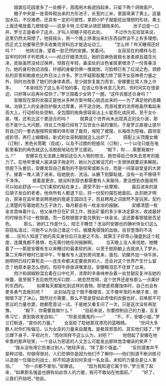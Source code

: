 　　城堡后花园里多了一处棚子，周围用木板遮挡起来，只留下两个洞做窗户。
　　棚子中央是一座青砖砌出来的方形池子，长宽约三米，里面填满了黄土。适量加水后，不仅难燃，还具有一定的可塑性，拿把小铲子就能挖出理想的形状。黄土上面还堆放着几根铁锭——这是卡特.兰尼斯从铁匠铺拖来的。
　　池子边是一口井，罗兰正是看中了这点，才叫人把棚子搭在此处。
　　不过作为实验室来说，这里仍然太简陋了。他摇摇头，用一个晚上拼凑出来的东西自然谈不上有多理想。而正式工坊要等巴罗夫收集完资料后才能选址动工。
　　“怎么样？昨天睡得还好吗？”
　　他转过身，望着一脸茫然的安娜，笑着问。
　　女巫现在的模样与在监牢时的样子判若两人——经过仔细清洗后，她的亚麻色披肩长发柔顺且蕴含光泽，皮肤虽然没经过保养，但胜在年轻，鼻梁处的淡色雀斑更增添了一份青春活力。她的身形依旧消瘦，纤细的身躯仿佛一推就倒，可脸颊已有了红润之色，颈脖处的淤青和勒痕也比昨日淡上许多。罗兰怀疑那股魔力除了赋予女巫神奇力量之外，同时也改善了她们的身体素质。至少就恢复能力而言，安娜要比常人快上许多。
　　“本来经历了这么多可怕的事，应该让你多休息几天的，但时间实在很紧迫，只好等以后再补偿你了。”罗兰围着少女转了一圈，“这件衣服还合身吗？”
　　安娜现在穿的衣服正是他从多种方案中精心挑选出来的——为了满足他的恶趣味。冶铁工人的全身防护服太过厚重，并不适合她。而游戏里的法师袍虽然看起来高大上，行动却处处受制，全包围的袍角很容易沾上火星而化成灰烬。至于女仆装，嘿，还有比这个更适合的吗？
　　就算这个世界尚未出现真正的女仆装，那也不是什么大问题，侍女工作服已经有了后世女仆装的雏形。于是罗兰直接让提尔将自己的一套衣服按照安娜的体形做了裁剪，缩短了裙摆，长袖改为短袖，圆领变成折领，再打上蝴蝶结，新式的女巫制服就这么出炉了。
　　搭配上尖顶魔女帽（订制），黑色长筒靴（现成），以及不过膝的短披风（订制），一个以往只能在电影里看到的角色就这么活脱脱地站在罗兰面前。
　　“殿下，你……需要我做什么？”
　　安娜实在无法跟上眼前这位大人物的想法，她觉得自己快失去思考的能力了。在地牢里被人装进袋子拖走时，她以为这被诅咒的一生很快就要迎来解脱。但脱下头套后，安娜发现自己看到的不是绞架或断头台，而是一间富丽堂皇的大房子。接着一堆人涌了进来，给她脱衣、洗浴。从腋下到脚趾缝，没有一处不擦得干干净净。
　　接着是更衣，她没料到穿衣都需要有人来服侍，更没想到衣服居然可以如此舒适——它们柔软的贴在身上，感受不到一丝摩擦。
　　最后进来的是位胡子发白的老者，他命所有人都退下后，将一份契约摆在她面前。此刻她才明白，原来在监牢里说聘用她的竟是王国四王子，而且聘用之词居然不是玩笑。契约上清楚的写着她若为王子效力，每月都会有一枚金龙的报酬。
　　安娜清楚一枚金龙意味着什么，他父亲终日在矿洞工作，按出矿量的多少来决定薪水，收成最好的时候也不过一枚银狼。而一百枚银狼才能兑换到一块金龙，这还要看银狼是否足色。
　　那么，她的工作是什么，陪王子睡觉？洗浴时安娜也的确听侍女们这么窃窃私语过，可她不认为自己值这个价。被魔鬼侵蚀的血脉，自甘堕落的不洁者……任何人知道了她的真实身份后只会避之不及，就算王子好奇心强盛到这个程度，连魔鬼都不畏惧，也无需付她任何报酬啊。
　　当天晚上没人来找她，她睡着了——那是安娜有生以来睡过的最柔软的床，以至于她刚躺上去就进入了梦乡。第二天睁开眼时已是中午，午餐有专人送到房间里来，面包、奶酪外加一块牛排。她明明已经打算死去——连生命都决定要放弃的人，还会对这个世界产生什么留念？她原本是怎么想的。但将牛排放进嘴里后，安娜眼泪忍不住冒了出来。
　　肉汁和胡椒粉混合着在口中化开，浓厚的辛香味参杂着一丝甘甜反复冲击她的味蕾，直至咽下去后依然充斥口腔……她忽然觉得，这个世界还是有那么一点美好的东西的。
　　如果每天都能吃到这样的食物，即使是邪魔蚀体时，自己也会有更多勇气去抵抗吧？
　　此刻站在这个既不像寝宫，又不像牢笼的木棚子里，她暗暗下定了决心。既然对方需要，那么不管是穿如此奇怪的衣服也好，召唤那不可思议的力量也罢，她都愿意试一试。于是她又重复问了一次，只是这次没有再犹豫。
　　“殿下，你需要我做什么？
　　“目前来说，你要控制自己的力量，反复练习它，直到能收发自如。”
　　“你是说魔鬼的——”
　　“不，不，安娜小姐，”罗兰打断道，“是你的力量。”
　　女巫眨了眨她那双漂亮的蓝眼睛。
　　“世间大多数人对你们有偏见，认为女巫的力量来自魔鬼，是极其邪恶的。其实他们错了，”罗兰蹲下身子，平视对方，“而你同样不这么认为，对吧？”
　　他想起了安娜在地牢里的那声轻笑，一个自认为邪恶的人又怎么可能发出那样饱含嘲讽的笑声？
　　“我从没有用它伤害过别人，”她轻声说，“除了那个强盗。”
　　“反抗侵害并不是种过错，你做得很对。人们恐惧你是因为他们不了解你——他们知道不断训练可以造就一位强壮的战士，却不知道该如何变成一名女巫。未知的力量总是让人害怕。”
　　“你一点都不害怕，”安娜说。
　　“因为我知道它属于你，”罗兰笑了起来，“如果那名强盗也拥有如此惊人的力量，我可不敢站在他面前。”
　　“好了，让我们开始吧，”他说。